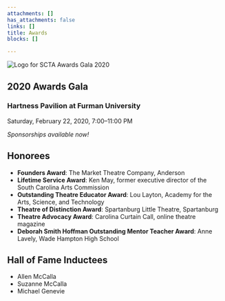 ```yaml
---
attachments: []
has_attachments: false
links: []
title: Awards
blocks: []

---
```

![Logo for SCTA Awards Gala 2020](/uploads/Cover-SCTA-Events-2020-Awards.jpg)

## 2020 Awards Gala

### Hartness Pavilion at Furman University

Saturday, February 22, 2020, 7:00–11:00 PM

_Sponsorships available now!_

## Honorees

* **Founders Award**: The Market Theatre Company, Anderson
* **Lifetime Service Award**: Ken May, former executive director of the South Carolina Arts Commission
* **Outstanding Theatre Educator Award**: Lou Layton, Academy for the Arts, Science, and Technology
* **Theatre of Distinction Award**: Spartanburg Little Theatre, Spartanburg
* **Theatre Advocacy Award**: Carolina Curtain Call, online theatre magazine
* **Deborah Smith Hoffman Outstanding Mentor Teacher Award**: Anne Lavely, Wade Hampton High School

## Hall of Fame Inductees
- Allen McCalla
- Suzanne McCalla
- Michael Genevie